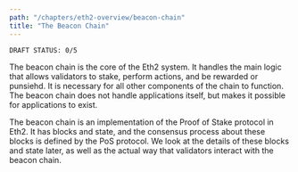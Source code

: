 ```yaml
---
path: "/chapters/eth2-overview/beacon-chain"
title: "The Beacon Chain"
---
```


```text
DRAFT STATUS: 0/5
```

The beacon chain is the core of the Eth2 system. It handles the main logic that allows validators to stake, perform actions, and be rewarded or punsiehd. It is necessary for all other components of the chain to function. The beacon chain does not handle applications itself, but makes it possible for applications to exist.

The beacon chain is an implementation of the Proof of Stake protocol in Eth2. It has blocks and state, and the consensus process about these blocks is defined by the PoS protocol. We look at the details of these blocks and state later, as well as the actual way that validators interact with the beacon chain.
